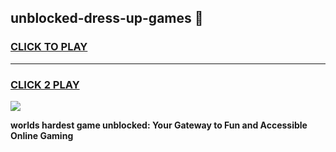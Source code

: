 
## unblocked-dress-up-games 👋
<h3>
<a href="https://premium.freeplayer.one?title=unblocked-dress-up-games&ref=14F">CLICK TO PLAY</a></h3>
<hr>

<h3>
<a href="https://premium.freeplayer.one?title=unblocked-dress-up-games&ref=14F">CLICK 2 PLAY</a>
  
</h3>

<a href="https://premium.freeplayer.one?title=unblocked-dress-up-games&ref=12F/"><img src="https://clearcache.store/games.png"></a>


**worlds hardest game unblocked: Your Gateway to Fun and Accessible Online Gaming**
